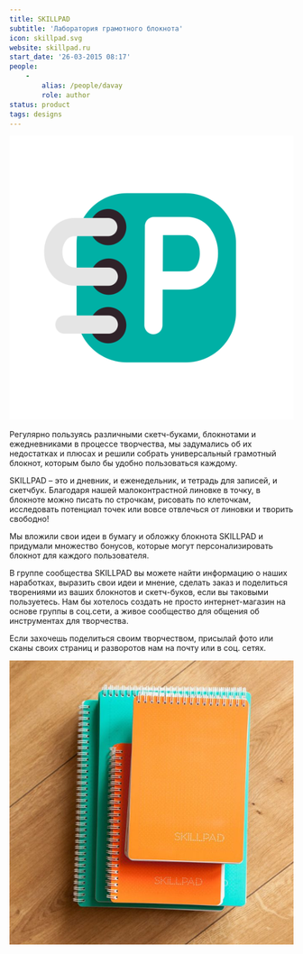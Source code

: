 ```yaml
---
title: SKILLPAD
subtitle: 'Лаборатория грамотного блокнота'
icon: skillpad.svg
website: skillpad.ru
start_date: '26-03-2015 08:17'
people:
    -
        alias: /people/davay
        role: author
status: product
tags: designs
---
```


![](./skillpad.svg)

Регулярно пользуясь различными скетч-буками, блокнотами и ежедневниками в процессе творчества, мы задумались об их недостатках и плюсах и решили собрать универсальный грамотный блокнот, которым было бы удобно пользоваться каждому.

SKILLPAD – это и дневник, и еженедельник, и тетрадь для записей, и скетчбук. Благодаря нашей малоконтрастной линовке в точку, в блокноте можно писать по строчкам, рисовать по клеточкам, исследовать потенциал точек или вовсе отвлечься от линовки и творить свободно!

Мы вложили свои идеи в бумагу и обложку блокнота SKILLPAD и придумали множество бонусов, которые могут персонализировать блокнот для каждого пользователя.

В группе сообщества SKILLPAD вы можете найти информацию о наших наработках, выразить свои идеи и мнение, сделать заказ и поделиться творениями из ваших блокнотов и скетч-буков, если вы таковыми пользуетесь. Нам бы хотелось создать не просто интернет-магазин на основе группы в соц.сети, а живое сообщество для общения об инструментах для творчества.

Если захочешь поделиться своим творчеством, присылай фото или сканы своих страниц и разворотов нам на почту или в соц. сетях.

![](./stack.jpg)